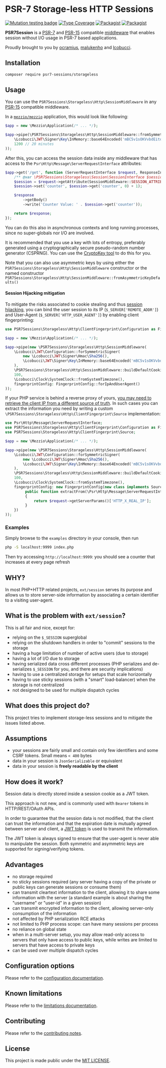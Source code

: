 # PSR-7 Storage-less HTTP Sessions

[![Mutation testing badge](https://img.shields.io/endpoint?style=flat&url=https%3A%2F%2Fbadge-api.stryker-mutator.io%2Fgithub.com%2Fpsr7-sessions%2Fstorageless%2F8.5.x)](https://dashboard.stryker-mutator.io/reports/github.com/psr7-sessions/storageless/8.5.x)
[![Type Coverage](https://shepherd.dev/github/psr7-sessions/storageless/coverage.svg)](https://shepherd.dev/github/psr7-sessions/storageless)
[![Packagist](https://img.shields.io/packagist/v/psr7-sessions/storageless.svg)](https://packagist.org/packages/psr7-sessions/storageless)
[![Packagist](https://img.shields.io/packagist/vpre/psr7-sessions/storageless.svg)](https://packagist.org/packages/psr7-sessions/storageless)

**PSR7Session** is a [PSR-7](http://www.php-fig.org/psr/psr-7/) and
[PSR-15](https://github.com/php-fig/fig-standards/blob/master/accepted/PSR-15-request-handlers.md)
compatible [middleware](https://mwop.net/blog/2015-01-08-on-http-middleware-and-psr-7.html) that enables
session without I/O usage in PSR-7 based applications.

Proudly brought to you by [ocramius](https://github.com/Ocramius), [malukenho](https://github.com/malukenho) and [lcobucci](https://github.com/lcobucci).

## Installation

```sh
composer require psr7-sessions/storageless
```

## Usage

You can use the `PSR7Sessions\Storageless\Http\SessionMiddleware` in any
[PSR-15](https://github.com/php-fig/fig-standards/blob/master/accepted/PSR-15-request-handlers.md)
compatible middleware.

In a [`mezzio/mezzio`](https://github.com/mezzio/mezzio)
application, this would look like following:

```php
$app = new \Mezzio\Application(/* ... */);

$app->pipe(\PSR7Sessions\Storageless\Http\SessionMiddleware::fromSymmetricKeyDefaults(
    \Lcobucci\JWT\Signer\Key\InMemory::base64Encoded('mBC5v1sOKVvbdEitdSBenu59nfNfhwkedkJVNabosTw='), // replace this with a key of your own (see docs below)
    1200 // 20 minutes
));
```

After this, you can access the session data inside any middleware that
has access to the `Psr\Http\Message\ServerRequestInterface` attributes:

```php
$app->get('/get', function (ServerRequestInterface $request, ResponseInterface $response) : ResponseInterface {
    /** @var \PSR7Sessions\Storageless\Session\SessionInterface $session */
    $session = $request->getAttribute(SessionMiddleware::SESSION_ATTRIBUTE);
    $session->set('counter', $session->get('counter', 0) + 1);

    $response
        ->getBody()
        ->write('Counter Value: ' . $session->get('counter'));

    return $response;
});
```

You can do this also in asynchronous contexts and long running processes,
since no super-globals nor I/O are involved.

It is recommended that you use a key with lots of entropy, preferably
generated using a cryptographically secure pseudo-random number generator
(CSPRNG). You can use the [CryptoKey tool](https://github.com/AndrewCarterUK/CryptoKey)
to do this for you.

Note that you can also use asymmetric keys by using either the
`PSR7Sessions\Storageless\Http\SessionMiddleware` constructor or the named
constructor `PSR7Sessions\Storageless\Http\SessionMiddleware::fromAsymmetricKeyDefaults()`

#### Session Hijacking mitigation

To mitigate the risks associated to cookie stealing and thus
[session hijacking](https://cheatsheetseries.owasp.org/cheatsheets/Session_Management_Cheat_Sheet.html#binding-the-session-id-to-other-user-properties),
you can bind the user session to its IP (`$_SERVER['REMOTE_ADDR']`) and
User-Agent (`$_SERVER['HTTP_USER_AGENT']`) by enabling client fingerprinting:

```php
use PSR7Sessions\Storageless\Http\ClientFingerprint\Configuration as FingerprintConfig;

$app = new \Mezzio\Application(/* ... */);

$app->pipe(new \PSR7Sessions\Storageless\Http\SessionMiddleware(
    \Lcobucci\JWT\Configuration::forSymmetricSigner(
        new \Lcobucci\JWT\Signer\Hmac\Sha256(),
        \Lcobucci\JWT\Signer\Key\InMemory::base64Encoded('mBC5v1sOKVvbdEitdSBenu59nfNfhwkedkJVNabosTw='), // replace this with a key of your own (see docs below)
    ),
    \PSR7Sessions\Storageless\Http\SessionMiddleware::buildDefaultCookie(),
    100,
    \Lcobucci\Clock\SystemClock::fromSystemTimezone(),
    fingerprintConfig: FingerprintConfig::forIpAndUserAgent()
));
```

If your PHP service is behind a reverse proxy of yours, [you may need to retrieve the client IP from a different source of truth](https://adam-p.ca/blog/2022/03/x-forwarded-for/).
In such cases you can extract the information you need by writing a custom
`\PSR7Sessions\Storageless\Http\ClientFingerprint\Source` implementation:

```php
use Psr\Http\Message\ServerRequestInterface;
use PSR7Sessions\Storageless\Http\ClientFingerprint\Configuration as FingerprintConfig;
use PSR7Sessions\Storageless\Http\ClientFingerprint\Source;

$app = new \Mezzio\Application(/* ... */);

$app->pipe(new \PSR7Sessions\Storageless\Http\SessionMiddleware(
    \Lcobucci\JWT\Configuration::forSymmetricSigner(
        new \Lcobucci\JWT\Signer\Hmac\Sha256(),
        \Lcobucci\JWT\Signer\Key\InMemory::base64Encoded('mBC5v1sOKVvbdEitdSBenu59nfNfhwkedkJVNabosTw='), // replace this with a key of your own (see docs below)
    ),
    \PSR7Sessions\Storageless\Http\SessionMiddleware::buildDefaultCookie(),
    100,
    \Lcobucci\Clock\SystemClock::fromSystemTimezone(),
    fingerprintConfig: new FingerprintConfig(new class implements Source{
         public function extractFrom(\Psr\Http\Message\ServerRequestInterface $request): string
         {
             return $request->getServerParams()['HTTP_X_REAL_IP'];
         }
    })
));
```

### Examples

Simply browse to the `examples` directory in your console, then run

```sh
php -S localhost:9999 index.php
```

Then try accessing `http://localhost:9999`: you should see a counter
that increases at every page refresh

## WHY?

In most PHP+HTTP related projects, `ext/session` serves its purpose and
allows us to store server-side information by associating a certain
identifier to a visiting user-agent.

## What is the problem with `ext/session`?

This is all fair and nice, except for:

* relying on the `$_SESSION` superglobal
* relying on the shutdown handlers in order to "commit" sessions to the
  storage
* having a huge limitation of number of active users (due to storage)
* having a lot of I/O due to storage
* having serialized data cross different processes (PHP serializes and
  de-serializes `$_SESSION` for you, and there are security implications)
* having to use a centralized storage for setups that scale horizontally
* having to use sticky sessions (with a "smart" load-balancer) when the
  storage is not centralized
* not designed to be used for multiple dispatch cycles

## What does this project do?

This project tries to implement storage-less sessions and to mitigate the
issues listed above.

## Assumptions

* your sessions are fairly small and contain only few identifiers and
  some CSRF tokens. Small means `< 400` bytes
* data in your session is `JsonSerializable` or equivalent
* data in your session is **freely readable by the client**

## How does it work?

Session data is directly stored inside a session cookie as a JWT token.

This approach is not new, and is commonly used with `Bearer` tokens in
HTTP/REST/OAuth APIs.

In order to guarantee that the session data is not modified, that the
client can trust the information and that the expiration date is
mutually agreed between server and client, a [JWT token](https://tools.ietf.org/html/rfc7519)
is used to transmit the information.

The JWT token is always signed to ensure that the user-agent is never
able to manipulate the session.
Both symmetric and asymmetric keys are supported for signing/verifying
tokens.

## Advantages

* no storage required
* no sticky sessions required (any server having a copy of the private or
  public keys can generate sessions or consume them)
* can transmit cleartext information to the client, allowing it to share
  some information with the server (a standard example is about sharing the
  "username" or "user-id" in a given session)
* can transmit encrypted information to the client, allowing server-only
  consumption of the information
* not affected by PHP serialization RCE attacks
* not limited to PHP process scope: can have many sessions per process
* no reliance on global state
* when in a multi-server setup, you may allow read-only access to servers
  that only have access to public keys, while writes are limited to
  servers that have access to private keys
* can be used over multiple dispatch cycles

## Configuration options

Please refer to the [configuration documentation](docs/configuration.md).

## Known limitations

Please refer to the [limitations documentation](docs/limitations.md).

## Contributing

Please refer to the [contributing notes](CONTRIBUTING.md).

## License

This project is made public under the [MIT LICENSE](LICENSE).
